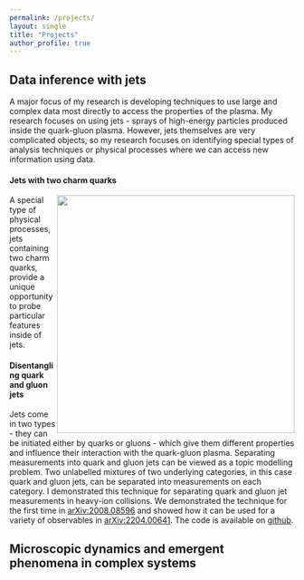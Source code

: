 ```yaml
---
permalink: /projects/
layout: single
title: "Projects"
author_profile: true
---
```


## Data inference with jets

A major focus of my research is developing techniques to use large and complex data most directly to access the properties of the plasma. My research focuses on using jets - sprays of high-energy particles produced inside the quark-gluon plasma. However, jets themselves are very complicated objects, so my research focuses on identifying special types of analysis techniques or physical processes where we can access new information using data.


#### Jets with two charm quarks

<img align="right" src="https://jasminebrewer.github.io/assets/images/Pmed_cartoon.png" width="420" padding="10"/>
A special type of physical processes, jets containing two charm quarks, provide a unique opportunity to probe particular features inside of jets.

#### Disentangling quark and gluon jets

Jets come in two types - they can be initiated either by quarks or gluons - which give them different properties and influence their interaction with the quark-gluon plasma. Separating measurements into quark and gluon jets can be viewed as a topic modelling problem. Two unlabelled mixtures of two underlying categories, in this case quark and gluon jets, can be separated into measurements on each category. I demonstrated this technique for separating quark and gluon jet measurements in heavy-ion collisions. We demonstrated the technique for the first time in <a href="https://arxiv.org/abs/2008.08596" target="_blank">arXiv:2008.08596</a> and showed how it can be used for a variety of observables in <a href="https://arxiv.org/abs/2204.00641" target="_blank">arXiv:2204.00641</a>. The code is available on <a href="https://github.com/jasminebrewer/jet-topics-from-MCMC" target="_blank">github</a>.


## Microscopic dynamics and emergent phenomena in complex systems